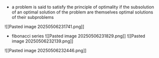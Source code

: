- a problem is said to satisfy the principle of optimality if the subsolution of an optimal solution of the problem are themselves optimal solutions of their subproblems

![[Pasted image 20250506231741.png]]
- fibonacci series
![[Pasted image 20250506231829.png]]
	![[Pasted image 20250506232139.png]]

![[Pasted image 20250506232446.png]]